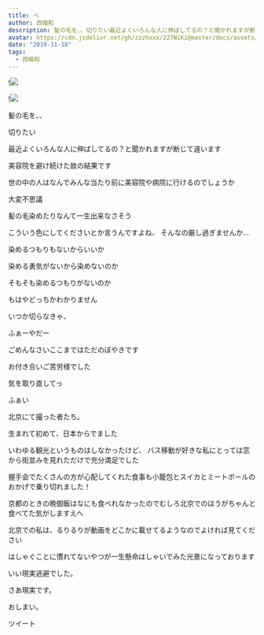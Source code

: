 ```yaml
---
title: ぺ
author: 西條和
description: 髪の毛を、、切りたい最近よくいろんな人に伸ばしてるの？と聞かれますが断じて違います美容院を避け続け...
avatar: https://cdn.jsdelivr.net/gh/zzzhxxx/227WiKi@master/docs/assets/photo/avatar/nagomi.jpg
date: "2019-11-18"
tags:
  - 西條和
---
```


!![](https://cdn.jsdelivr.net/gh/zzzhxxx/227WiKi-image@master/blog-image/nagomi-2019-11-18_1.jpg)

!![](https://cdn.jsdelivr.net/gh/zzzhxxx/227WiKi-image@master/blog-image/nagomi-2019-11-18_2.jpg)















髪の毛を、、







切りたい













最近よくいろんな人に伸ばしてるの？と聞かれますが断じて違います













美容院を避け続けた故の結果です













世の中の人はなんでみんな当たり前に美容院や病院に行けるのでしょうか











大変不思議












髪の毛染めたりなんて一生出来なさそう






こういう色にしてくださいとか言うんですよね、
そんなの厳し過ぎませんか…













染めるつもりもないからいいか









染める勇気がないから染めないのか


そもそも染めるつもりがないのか








もはやどっちかわかりません










いつか切らなきゃ、










ふぁーやだー















ごめんなさいここまではただのぼやきです













お付き合いご苦労様でした
















気を取り直してっ


























ふぁい











北京にて撮った者たち。









生まれて初めて、日本からでました






















いわゆる観光というものはしなかったけど、
バス移動が好きな私にとっては窓から街並みを見れただけで充分満足でした












握手会でたくさんの方が心配してくれた食事も小籠包とスイカとミートボールのおかげで乗り切れました！








京都のときの晩御飯はなにも食べれなかったのでむしろ北京でのほうがちゃんと食べてた気がしますえへ
















北京での私は、るりるりが動画をどこかに載せてるようなのでよければ見てください




はしゃぐことに慣れてないやつが一生懸命はしゃいでみた光景になっております




















いい現実逃避でした。
























さあ現実です。













おしまい。


ツイート



